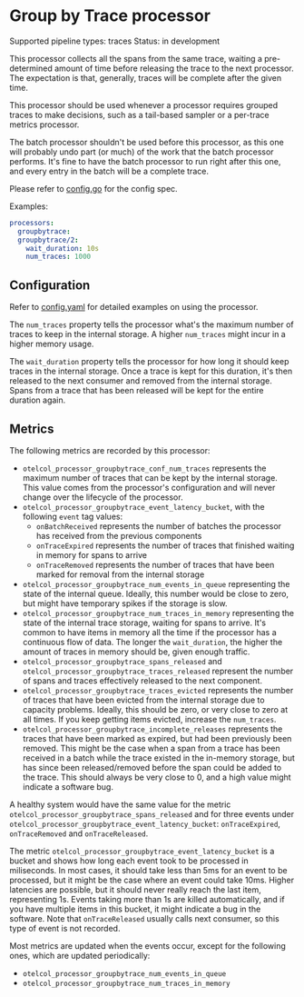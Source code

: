 # Group by Trace processor

Supported pipeline types: traces
Status: in development

This processor collects all the spans from the same trace, waiting a 
pre-determined amount of time before releasing the trace to the next processor.
The expectation is that, generally, traces will be complete after the given time.

This processor should be used whenever a processor requires grouped traces to make decisions,
such as a tail-based sampler or a per-trace metrics processor.

The batch processor shouldn't be used before this processor, as this one will 
probably undo part (or much) of the work that the batch processor performs. It's
fine to have the batch processor to run right after this one, and every entry in the
batch will be a complete trace.

Please refer to [config.go](./config.go) for the config spec.

Examples:

```yaml
processors:
  groupbytrace:
  groupbytrace/2:
    wait_duration: 10s
    num_traces: 1000
```

## Configuration

Refer to [config.yaml](./testdata/config.yaml) for detailed examples on using the processor.

The `num_traces` property tells the processor what's the maximum number of traces to keep in the internal storage. A higher `num_traces` might incur in a higher memory usage.

The `wait_duration` property tells the processor for how long it should keep traces in the internal storage. Once a trace is kept for this duration, it's then released to the next consumer and removed from the internal storage. Spans from a trace that has been released will be kept for the entire duration again.

## Metrics

The following metrics are recorded by this processor:

* `otelcol_processor_groupbytrace_conf_num_traces` represents the maximum number of traces that can be kept by the internal storage. This value comes from the processor's configuration and will never change over the lifecycle of the processor.
* `otelcol_processor_groupbytrace_event_latency_bucket`, with the following `event` tag values:
  * `onBatchReceived` represents the number of batches the processor has received from the previous components
  * `onTraceExpired` represents the number of traces that finished waiting in memory for spans to arrive
  * `onTraceRemoved` represents the number of traces that have been marked for removal from the internal storage
* `otelcol_processor_groupbytrace_num_events_in_queue` representing the state of the internal queue. Ideally, this number would be close to zero, but might have temporary spikes if the storage is slow.
* `otelcol_processor_groupbytrace_num_traces_in_memory` representing the state of the internal trace storage, waiting for spans to arrive. It's common to have items in memory all the time if the processor has a continuous flow of data. The longer the `wait_duration`, the higher the amount of traces in memory should be, given enough traffic.
* `otelcol_processor_groupbytrace_spans_released` and `otelcol_processor_groupbytrace_traces_released` represent the number of spans and traces effectively released to the next component.
* `otelcol_processor_groupbytrace_traces_evicted` represents the number of traces that have been evicted from the internal storage due to capacity problems. Ideally, this should be zero, or very close to zero at all times. If you keep getting items evicted, increase the `num_traces`.
* `otelcol_processor_groupbytrace_incomplete_releases` represents the traces that have been marked as expired, but had been previously been removed. This might be the case when a span from a trace has been received in a batch while the trace existed in the in-memory storage, but has since been released/removed before the span could be added to the trace. This should always be very close to 0, and a high value might indicate a software bug.

A healthy system would have the same value for the metric `otelcol_processor_groupbytrace_spans_released` and for three events under `otelcol_processor_groupbytrace_event_latency_bucket`: `onTraceExpired`, `onTraceRemoved` and `onTraceReleased`.

The metric `otelcol_processor_groupbytrace_event_latency_bucket` is a bucket and shows how long each event took to be processed in miliseconds. In most cases, it should take less than 5ms for an event to be processed, but it might be the case where an event could take 10ms. Higher latencies are possible, but it should never really reach the last item, representing 1s. Events taking more than 1s are killed automatically, and if you have multiple items in this bucket, it might indicate a bug in the software. Note that `onTraceReleased` usually calls next consumer, so this type of event is not recorded.

Most metrics are updated when the events occur, except for the following ones, which are updated periodically:
* `otelcol_processor_groupbytrace_num_events_in_queue`
* `otelcol_processor_groupbytrace_num_traces_in_memory`
